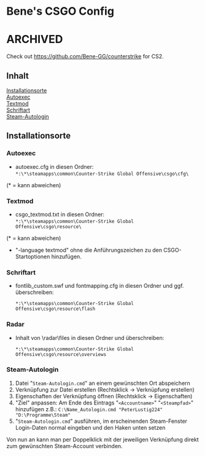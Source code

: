 # Bene's CSGO Config

# ARCHIVED
Check out https://github.com/Bene-GG/counterstrike for CS2.

## Inhalt
[Installationsorte](https://github.com/Bene-GG/bene-cfg#installationsorte)  
[Autoexec](https://github.com/Bene-GG/bene-cfg#autoexec)  
[Textmod](https://github.com/Bene-GG/bene-cfg#textmod)  
[Schriftart](https://github.com/Bene-GG/bene-cfg#schriftart)  
[Steam-Autologin](https://github.com/Bene-GG/bene-cfg#steam-autologin)

## Installationsorte
### Autoexec
  
* autoexec.cfg in diesen Ordner:  
  `*:\*\steamapps\common\Counter-Strike Global Offensive\csgo\cfg\`
  
(* = kann abweichen)
### Textmod

* csgo_textmod.txt in diesen Ordner:  
  `*:\*\steamapps\common\Counter-Strike Global Offensive\csgo\resource\`
  
(* = kann abweichen)

* "-language textmod" ohne die Anführungszeichen zu den CSGO-Startoptionen hinzufügen.

### Schriftart

* fontlib_custom.swf und fontmapping.cfg in diesen Ordner und ggf. überschreiben:

  `*:\*\steamapps\common\Counter-Strike Global Offensive\csgo\resource\flash`

### Radar
* Inhalt von \radar\files in diesen Ordner und überschreiben:

  `*:\*\steamapps\common\Counter-Strike Global Offensive\csgo\resource\overviews`

### Steam-Autologin

 1. Datei "`Steam-Autologin.cmd`" an einem gewünschten Ort abspeichern
 2. Verknüpfung zur Datei erstellen (Rechtsklick -> Verknüpfung erstellen)
 3. Eigenschaften der Verknüpfung öffnen (Rechtsklick -> Eigenschaften)
 4. "Ziel" anpassen: Am Ende des Eintrags "`<Accountname>`" "`<Steampfad>`" hinzufügen
 z.B.: `C:\Name_Autologin.cmd "PeterLustig224" "D:\Programme\Steam"`
 5. "`Steam-Autologin.cmd`" ausführen, im erscheinenden Steam-Fenster Login-Daten normal eingeben und den Haken unten setzen

Von nun an kann man per Doppelklick mit der jeweiligen Verknüpfung direkt zum gewünschten Steam-Account verbinden.
